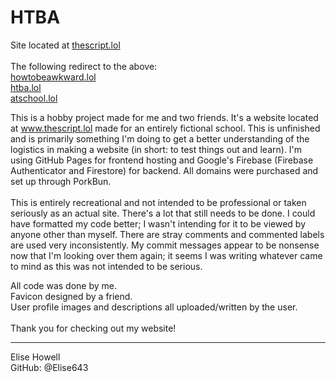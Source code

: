 # HTBA

Site located at <a href="https://www.thescript.lol">thescript.lol</a>
<br><br>
The following redirect to the above:<br>
        <a href="https://www.howtobeawkward.lol">howtobeawkward.lol</a><br>
        <a href="https://www.htba.lol">htba.lol</a><br>
        <a href="https://www.atschool.lol">atschool.lol</a><br>

This is a hobby project made for me and two friends. It's a website located at www.thescript.lol made for an entirely fictional school. This is unfinished and is primarily something I'm doing to get a better understanding of the logistics in making a website (in short: to test things out and learn).  I'm using GitHub Pages for frontend hosting and Google's Firebase (Firebase Authenticator and Firestore) for backend. All domains were purchased and set up through PorkBun. 
<br><br>
This is entirely recreational and not intended to be professional or taken seriously as an actual site. There's a lot that still needs to be done. 
I could have formatted my code better; I wasn't intending for it to be viewed by anyone other than myself. There are stray comments and commented labels are used very inconsistently. My commit messages appear to be nonsense now that I'm looking over them again; it seems I was writing whatever came to mind as this was not intended to be serious.
<br>

All code was done by me.<br>
Favicon designed by a friend.<br>
User profile images and descriptions all uploaded/written by the user.<br>
<br>
Thank you for checking out my website!<br>
<hr>
Elise Howell<br>
GitHub: @Elise643
